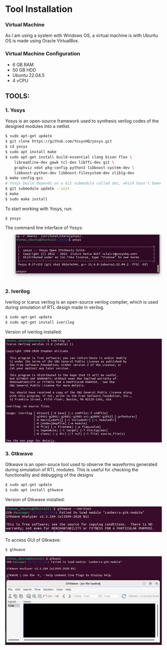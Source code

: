 

# Tool Installation

### Virtual Machine

As I am using a system with Windows OS, a virtual machine is with Ubuntu OS is made using Oracle VirtualBox.

### **Virtual Machine Configuration**
- 6 GB RAM
- 50 GB HDD
- Ubuntu 22.04.5
- 4 vCPU

## **TOOLS:**

### **1. Yosys**
Yosys is an open-source framework used to synthesis verilog codes of the designed modules into a netlist.
```bash
$ sudo apt-get update
$ git clone https://github.com/YosysHQ/yosys.git
$ cd yosys
$ sudo apt install make
$ sudo apt-get install build-essential clang bison flex \
    libreadline-dev gawk tcl-dev libffi-dev git \
    graphviz xdot pkg-config python3 libboost-system-dev \
    libboost-python-dev libboost-filesystem-dev zlib1g-dev
$ make config-gcc
# Yosys build depends on a Git submodule called abc, which hasn't been initialized yet. You need to run the following command before running make
$ git submodule update --init
$ make 
$ sudo make install
```
To start working with Yosys, run:
```
$ yosys
```
The command line interface of Yosys:

![Alt Text](images/yosys.png)

### **2. Iverilog**

Iverilog or Icarus verilog is an open-source verilog compiler, which is used during simulation of RTL design made in verilog.

```bash
$ sudo apt-get update
$ sudo apt-get install iverilog
```
Version of iverilog installed:

![Alt Text](images/iverilog.png)

### **3. Gtkwave**
Gtkwave is an open-souce tool used to observe the waveforms generated during simulation of RTL modules. This is useful for checking the functionality and debugging of the designs

```bash
$ sudo apt-get update
$ sudo apt install gtkwave
```

Version of Gtkwave installed:

![Alt Text](images/gtkwave_ver.png)

To access GUI of Gtkwave:
```
$ gtkwave
```

![Alt Text](images/gtkwave_gui.png)
